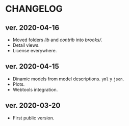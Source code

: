 # CHANGELOG

## ver. 2020-04-16

- Moved folders *lib* and *contrib* into *brooks/*.
- Detail views.
- License everywhere.

## ver. 2020-04-15

- Dinamic models from model descriptions. `yml` y `json`.
- Plots.
- Webtools integration.

## ver. 2020-03-20

- First public version.